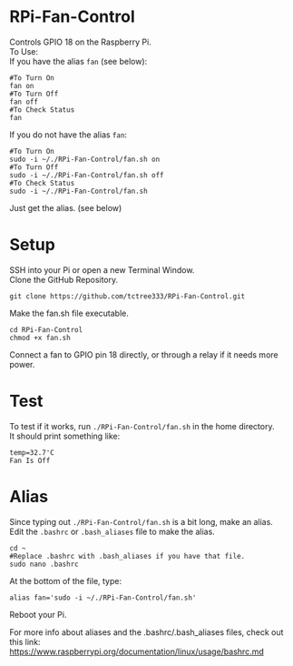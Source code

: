 # RPi-Fan-Control
Controls GPIO 18 on the Raspberry Pi.<br>
To Use:<br>
If you have the alias `fan` (see below):
```
#To Turn On
fan on
#To Turn Off
fan off
#To Check Status
fan
```
If you do not have the alias `fan`:
```
#To Turn On
sudo -i ~/./RPi-Fan-Control/fan.sh on
#To Turn Off
sudo -i ~/./RPi-Fan-Control/fan.sh off
#To Check Status
sudo -i ~/./RPi-Fan-Control/fan.sh
```
Just get the alias. (see below)

# Setup
SSH into your Pi or open a new Terminal Window.<br>
Clone the GitHub Repository.
```
git clone https://github.com/tctree333/RPi-Fan-Control.git
```
Make the fan.sh file executable.
```
cd RPi-Fan-Control
chmod +x fan.sh
```
Connect a fan to GPIO pin 18 directly, or through a relay if it needs more power. 

# Test
To test if it works, run `./RPi-Fan-Control/fan.sh` in the home directory.<br>
It should print something like:
```
temp=32.7'C
Fan Is Off
```

# Alias
Since typing out `./RPi-Fan-Control/fan.sh` is a bit long, make an alias.<br>
Edit the `.bashrc` or `.bash_aliases` file to make the alias.
```
cd ~
#Replace .bashrc with .bash_aliases if you have that file.
sudo nano .bashrc
```
At the bottom of the file, type:
```
alias fan='sudo -i ~/./RPi-Fan-Control/fan.sh'
```
Reboot your Pi.<br>

For more info about aliases and the .bashrc/.bash_aliases files, check out this link:<br>
https://www.raspberrypi.org/documentation/linux/usage/bashrc.md
